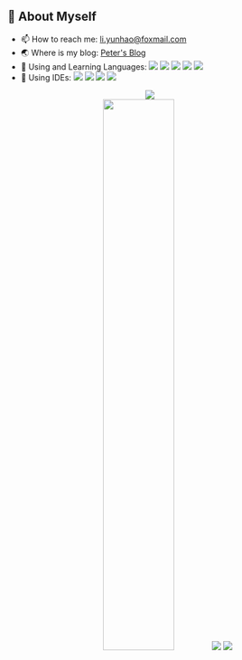 ## 🧐 About Myself

- 📫 How to reach me: li.yunhao@foxmail.com
- :earth_asia: Where is my blog: [Peter's Blog](https://lealaxy.github.io/)
- 🌱 Using and Learning Languages: [![](https://img.shields.io/badge/-Java-007396?style=flat-square&logo=Java&logoColor=ffffff)](https://reactjs.org/) [![](https://img.shields.io/badge/-Python-007396?style=flat-square&logo=python&logoColor=ffffff)]()  [![](https://img.shields.io/badge/-C++-007396?style=flat-square&logo=C&logoColor=ffffff)]() [![](https://img.shields.io/badge/-Shell-007396?style=flat-square&logo=Shell&logoColor=ffffff)]()  [![](https://img.shields.io/badge/-Markdown-007396?style=flat-square&logo=Markdown&logoColor=ffffff)]() 
- 🧰 Using IDEs: [![](https://img.shields.io/badge/-IDEA-007396?style=flat-square&logo=intellijidea&logoColor=ffffff)]() [![](https://img.shields.io/badge/-PyCharm-007396?style=flat-square&logo=PyCharm&logoColor=ffffff)]() [![](https://img.shields.io/badge/-CLion-007396?style=flat-square&logo=CLion&logoColor=ffffff)]() [![](https://img.shields.io/badge/-VS%20Code-007396?style=flat-square&logo=Visual%20Studio%20Code&logoColor=ffffff)]()

<div align="center">
  <img  src="https://github-readme-streak-stats.herokuapp.com/?user=lealaxy&hide_border=true&theme=blue-green" /><br >
  <a href="https://github.com/anuraghazra/github-readme-stats"><img width=50% src="https://github-readme-stats.vercel.app/api?username=lealaxy&show_icons=true&theme=nord&include_all_commits&card_width=30"></img></a>
  <a href="https://github.com/anuraghazra/github-readme-stats"><img src="https://github-readme-stats.vercel.app/api/top-langs/?username=lealaxy&theme=tokyonight&hide=HTML,CMake,Makefile,JavaScript&layout=compact&include_all_commits"></img></a>
  <img src="https://github-readme-activity-graph.cyclic.app/graph?username=lealaxy&theme=vue&custom_title=lealaxy%20%E3%81%AE%20Activities" />
</div>
